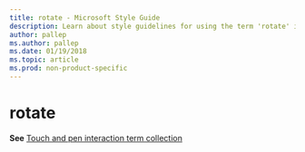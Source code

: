 ```yaml
---
title: rotate - Microsoft Style Guide
description: Learn about style guidelines for using the term 'rotate' in Microsoft documents and where to find information about 'touch and pen interaction term collection'.
author: pallep
ms.author: pallep
ms.date: 01/19/2018
ms.topic: article
ms.prod: non-product-specific
---
```


# rotate

**See** [Touch and pen interaction term collection](~/a-z-word-list-term-collections/term-collections/touch-pen-interaction-terms.md)
